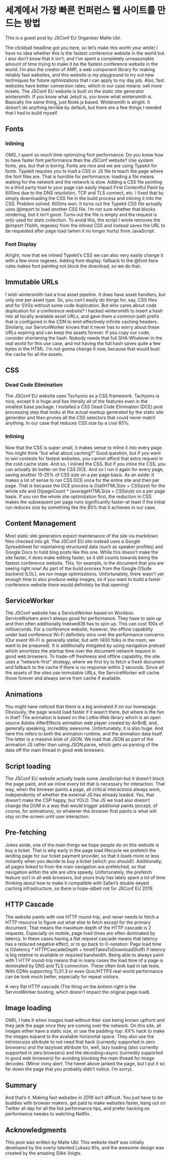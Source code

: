 # 세계에서 가장 빠른 컨퍼런스 웹 사이트를 만드는 방법

This is a guest post by JSConf EU Organiser Malte Ubl.

The clickbait headline got you here, so let’s make this worth your while! I have no idea whether this is the fastest conference website in the world but I also don’t know that it isn’t; and I’ve spent a completely unreasonable amount of time trying to make it be the fastest conference website in the world. I’m also the creator of AMP, a web component library for making reliably fast websites, and this website is my playground to try out new techniques for future optimizations that I can apply to my day job. Also, fast websites have better conversion rates, which in our case means: sell more tickets.
The JSConf EU website is built on the static site generator wintersmith. If you know what Jekyll is, you know what wintersmith is. Basically the same thing, just Node.js based. Wintersmith is alright. It doesn’t do anything terrible by default, but there are a few things I needed that I had to build myself.

## Fonts

### Inlining

OMG, I spent so much time optimizing font performance. Do you know how to have faster font performance than the JSConf website? Use system fonts, yes, but that is boring. Fonts are nice and we are using Typekit for fonts. Typekit requires you to load a CSS or JS file to teach the page where the font files are. That is horrible for performance: loading a file means waiting for the network and the network is slow. Adding a CSS file pointing to a third party host to your page can easily impact First Contentful Paint by 600ms due to the DNS resolution, TCP and TLS connect, etc. I fixed that by simply downloading the CSS file in the build process and inlining it into the CSS. Problem solved. 600ms won.
It turns out the Typekit CSS file actually uses @import to load another CSS file. I’m not sure whether that blocks rendering, but it isn’t good. Turns out the file is empty and the request is only used for stats collection. To avoid this, the script I wrote removes the @import (Yaihh, regexes) from the inlined CSS and instead saves the URL to be requested after page load (when it no longer hurts) from JavaScript.

### Font Display

Alright, now that we inlined Typekit’s CSS we can also very easily change it with a few more regexes. Adding font-display: fallback to the @font-face rules makes font painting not block the download, so we do that.

## Immutable URLs

I wish wintersmith had a true asset pipeline. It does have asset handlers, but only one per asset type. So, you can’t easily do things for, say, CSS files and for SVGs without some code duplication. But who cares about code duplication for a conference website?
I hacked wintersmith to insert a hash into all locally available asset URLs, and gave them a common path prefix that is configured in the CDN to emit effectively infinite caching headers. Similarly, our ServiceWorker knows that it never has to worry about these URLs expiring and can keep the assets forever. If you copy our code, consider shortening the hash. Nobody needs that full SHA-Whatever in the real world for this use case, and not having the full hash saves quite a few bytes in the HTML. I’m not gonna change it now, because that would bust the cache for all the assets.

## CSS

### Dead Code Elimination

The JSConf EU website uses Tachyons as a CSS framework. Tachyons is nice, except it is huge and has literally all of the features even in the smallest base package. I installed a CSS Dead Code Elimination (DCE) post processing step that looks at the actual markup generated by the static site generator and then prunes all the CSS selectors that could never match anything. In our case that reduces CSS size by a cool 85%.

### Inlining

Now that the CSS is super small, it makes sense to inline it into every page. You might think “but what about caching?” Good question, but if you want to win contests for fastest websites, you cannot afford that extra request in the cold cache state. And so, I inlined the CSS. But if you inline the CSS, you can actually do better on the CSS DCE. And so I run it again for every page, saving another 15-25% of CSS size on a per page basis.
As an aside: It makes a lot of sense to run CSS DCE once for the entire site and then per page. That is because the DCE process is O(allHTMLSize + CSSsize) for the whole site and O(pageCount * (averageHTMLSize + CSSsize) on a per page basis. If you run the whole site optimization first, the reduction in CSS makes the subsequent per page runs significantly faster–at least if the initial run reduces size by something like the 85% that it achieves in our case.

## Content Management

Most static site generators expect maintenance of the site via markdown files checked into git. The JSConf EU site instead uses a Google Spreadsheet for maintaining structured data (such as speaker profiles) and Google Docs to hold blog posts like this one. While this doesn’t make the site faster, it does make editing faster, so it still counts towards being the fastest conference website. This, for example, is the document that you are seeing right now!
As part of the build process from the Google GSuite backend (LOL), we run image optimizations. Unfortunately, there wasn’t yet enough time to also produce webp images, so if you want to build a faster conference website there would definitely be that opening!

## ServiceWorker

The JSConf website has a ServiceWorker based on Workbox. ServiceWorkers aren’t always good for performance. They have to spin up and then often additionally IndexedDB has to spin up. This can cost 100s of milliseconds. For a conference website, however, the offline capability under bad conference Wi-Fi definitely wins over the performance concerns (Our event Wi-Fi is generally stellar, but with 1400 folks in the room, we want to be prepared). It is additionally mitigated by using navigation preload which amortizes the startup time over the document network request in good web browsers.
To trade-off freshness and offline capability, the site uses a “network-first” strategy, where we first try to fetch a fresh document and fallback to the cache if there is no response within 2 seconds.
Since all the assets of the sites use immutable URLs, the ServiceWorker will cache those forever and always serve from cache if available.

## Animations

You might have noticed that there is a big animated X on our homepage. Obviously, the page would load faster if it wasn’t there, but where is the fun in that? The animation is based on the Lottie-Web library which is an open source Adobe AfterEffects animation web player created by AirBnB, and, generally speaking, incredibly awesome. Unfortunately, it is also huge. And here this refers to both the animation runtime, and the animation data itself. The latter is a massive blob of JSON. We load that JSON as part of the animation JS rather than using JSON.parse, which gets us parsing of the data off the main thread in good web browsers.

## Script loading

The JSConf EU website actually loads some JavaScript–but it doesn’t block the page paint, and we inline every bit that is necessary for interaction. That way, when the browser paints a page, all critical interactions always work, independently of whether the external JS has already loaded. Yes, that doesn’t make the CSP happy, but YOLO. The JS we load also doesn’t change the DOM in a way that would trigger additional paints (except, of course, for animations), so whatever the browser first paints is what will stay on the screen until user interaction.

## Pre-fetching

Jokes aside, one of the main things we hope people do on this website is buy a ticket. That is why early in the page load lifecycle we prefetch the landing page for our ticket payment provider, so that it loads more or less instantly when you decide to buy a ticket (which you should!). Additionally, all pages linked to from the main navigation are prefetched, so that navigation within the site are ultra speedy. Unfortunately, the prefetch feature isn’t in all web browsers, but yours truly has lately spent a lot of time thinking about how to make it compatible with Safari’s double-keyed caching infrastructure, so there is hope–albeit not for JSConf EU 2019.

## HTTP Cascade

The website paints with one HTTP round-trip, and never needs to fetch a HTTP resource to figure out what else to fetch except for the primary document. That means the maximum depth of the HTTP cascade is 2 requests. Especially on mobile, page load times are often dominated by latency. In these cases having a flat request cascade means that latency has a reduced negative effect, or to go back to O-notation: Page load time is O(latency * HTTPCascadeDepth + timeItTakesToDownloadStuff) if latency is big relative to available or required bandwidth. Being able to always paint with 1 HTTP round-trip means that in many cases the load time of a page is dominated by DNS and TLS connection. These often look bad in lab tests. With CDNs supporting TLS1.3 or even Quic/HTTP3 real-world performance can be look much better, especially for repeat visitors.

A very flat HTTP cascade (The thing on the bottom right is the ServiceWorker booting, which doesn’t impact the original page load).

## Image loading

OMG, I hate it when images load without their size being known upfront and they jank the page once they are coming over the network. On this site, all images either have a static size, or use the padding-top: XX% hack to make the images expand to the available horizontal space. They also use the intrinsicsize attribute to not need that hack (currently supported in zero browsers) and the lazyload attribute for, well, lazy loading (also currently supported in zero browsers) and the decoding=async (currently supported in good web browsers) for avoiding blocking the main thread for image decodes.
(Minor irony alert: The tweet above janked the page, but I put it so far down the page that you probably didn’t notice. I’m sorry).

## Summary

And that’s it. Making fast websites in 2019 isn’t difficult. You just have to be buddies with browser makers, get paid to make websites faster, hang out on Twitter all day for all the hot performance tips, and prefer hacking on performance tweaks to watching Netflix.

## Acknowledgments

This post was written by Malte Ubl. This website itself was initially developed by the overly talented Lukasz Klis, and the awesome design was created by the amazing Silke Voigts.
